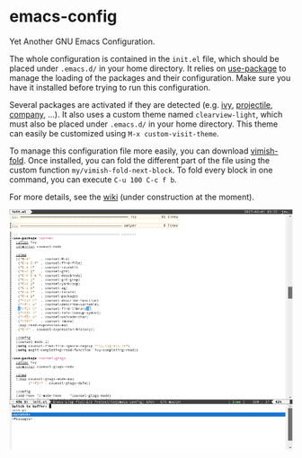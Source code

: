 # emacs-config
Yet Another GNU Emacs Configuration.

The whole configuration is contained in the `init.el` file, which
should be placed under `.emacs.d/` in your home directory. It relies
on [use-package](https://github.com/jwiegley/use-package) to manage
the loading of the packages and their configuration. Make sure you
have it installed before trying to run this configuration.

Several packages are activated if they are detected
(e.g. [ivy](https://github.com/abo-abo/swiper),
[projectile](https://github.com/bbatsov/projectile),
[company](https://github.com/company-mode/company-mode), ...). It also
uses a custom theme named `clearview-light`, which must also be placed
under `.emacs.d/` in your home directory. This theme can easily be
customized using `M-x custom-visit-theme`.

To manage this configuration file more easily, you can
download [vimish-fold](https://github.com/mrkkrp/vimish-fold). Once
installed, you can fold the different part of the file using the
custom function `my/vimish-fold-next-block`. To fold every block in
one command, you can execute `C-u 100 C-c f b`.

For more details, see the [wiki](../../wiki) (under construction at
the moment).

![alt tag](screenshot-emacs.png)
